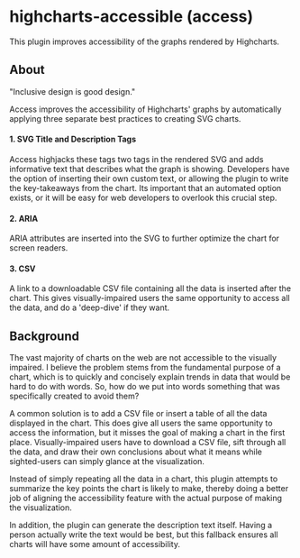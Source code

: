 # highcharts-accessible (access)
This plugin improves accessibility of the graphs rendered by Highcharts.

## About
"Inclusive design is good design."  

Access improves the accessibility of Highcharts' graphs by automatically applying three separate best practices to creating SVG charts. 

#### 1. SVG Title and Description Tags
Access highjacks these tags two tags in the rendered SVG and adds informative text that describes what the graph is showing. Developers have the option of inserting their own custom text, or allowing the plugin to write the key-takeaways from the chart. Its important that an automated option exists, or it will be easy for web developers to overlook this crucial step.

#### 2. ARIA
ARIA attributes are inserted into the SVG to further optimize the chart for screen readers.

#### 3. CSV
A link to a downloadable CSV file containing all the data is inserted after the chart. This gives visually-impaired users the same opportunity to access all the data, and do a 'deep-dive' if they want.

## Background
The vast majority of charts on the web are not accessible to the visually impaired. I believe the problem stems from the fundamental purpose of a chart, which is to quickly and concisely explain trends in data that would be hard to do with words. So, how do we put into words something that was specifically created to avoid them?

A common solution is to add a CSV file or insert a table of all the data displayed in the chart. This does give all users the same opportunity to access the information, but it misses the goal of making a chart in the first place. Visually-impaired users have to download a CSV file, sift through all the data, and draw their own conclusions about what it means while sighted-users can simply glance at the visualization. 

Instead of simply repeating all the data in a chart, this plugin attempts to summarize the key points the chart is likely to make, thereby doing a better job of aligning the accessibility feature with the actual purpose of making the visualization. 

In addition, the plugin can generate the description text itself. Having a person actually write the text would be best, but this fallback ensures all charts will have some amount of accessibility. 
